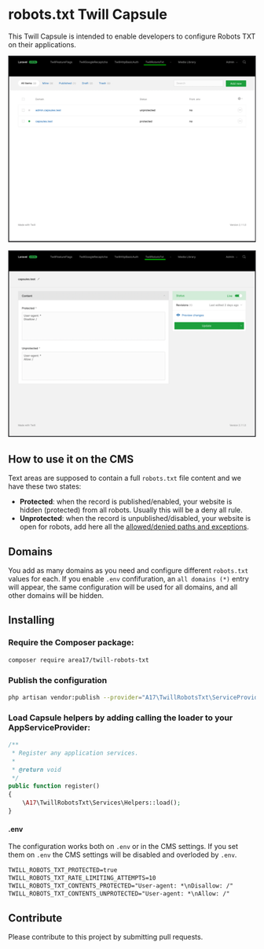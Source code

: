 # robots.txt Twill Capsule

This Twill Capsule is intended to enable developers to configure Robots TXT on their applications. 

![screenshot 1](docs/screenshot01.png)

![screenshot 2](docs/screenshot02.png)

## How to use it on the CMS

Text areas are supposed to contain a full `robots.txt` file content and we have these two states:

- **Protected**: when the record is published/enabled, your website is hidden (protected) from all robots. Usually this will be a deny all rule.
- **Unprotected**: when the record is unpublished/disabled, your website is open for robots, add here all the [allowed/denied paths and exceptions](https://developers.google.com/search/docs/crawling-indexing/robots/robots_txt#syntax).

## Domains

You add as many domains as you need and configure different `robots.txt` values for each. If you enable `.env` confifuration, an `all domains (*)` entry will appear, the same configuration will be used for all domains, and all other domains will be hidden.

## Installing

### Require the Composer package:

``` bash
composer require area17/twill-robots-txt
```

### Publish the configuration

``` bash
php artisan vendor:publish --provider="A17\TwillRobotsTxt\ServiceProvider"
```

### Load Capsule helpers by adding calling the loader to your AppServiceProvider:

``` php
/**
 * Register any application services.
 *
 * @return void
 */
public function register()
{
    \A17\TwillRobotsTxt\Services\Helpers::load();
}
```

#### .env 

The configuration works both on `.env` or in the CMS settings. If you set them on `.env` the CMS settings will be disabled and overloded by `.env`. 

```dotenv
TWILL_ROBOTS_TXT_PROTECTED=true
TWILL_ROBOTS_TXT_RATE_LIMITING_ATTEMPTS=10
TWILL_ROBOTS_TXT_CONTENTS_PROTECTED="User-agent: *\nDisallow: /"
TWILL_ROBOTS_TXT_CONTENTS_UNPROTECTED="User-agent: *\nAllow: /"
```

## Contribute

Please contribute to this project by submitting pull requests.
